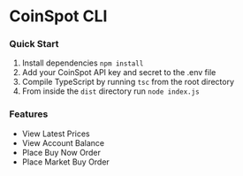 CoinSpot CLI
============

### Quick Start

1. Install dependencies `npm install`
2. Add your CoinSpot API key and secret to the .env file
3. Compile TypeScript by running `tsc` from the root directory
4. From inside the `dist` directory run `node index.js`

### Features

* View Latest Prices
* View Account Balance
* Place Buy Now Order
* Place Market Buy Order
